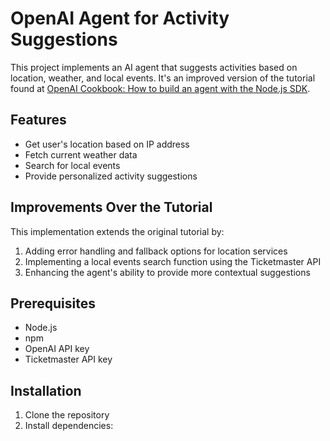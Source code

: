 # OpenAI Agent for Activity Suggestions

This project implements an AI agent that suggests activities based on location, weather, and local events. It's an improved version of the tutorial found at [OpenAI Cookbook: How to build an agent with the Node.js SDK](https://cookbook.openai.com/examples/how_to_build_an_agent_with_the_node_sdk).

## Features

- Get user's location based on IP address
- Fetch current weather data
- Search for local events
- Provide personalized activity suggestions

## Improvements Over the Tutorial

This implementation extends the original tutorial by:

1. Adding error handling and fallback options for location services
2. Implementing a local events search function using the Ticketmaster API
3. Enhancing the agent's ability to provide more contextual suggestions

## Prerequisites

- Node.js
- npm
- OpenAI API key
- Ticketmaster API key

## Installation

1. Clone the repository
2. Install dependencies:

